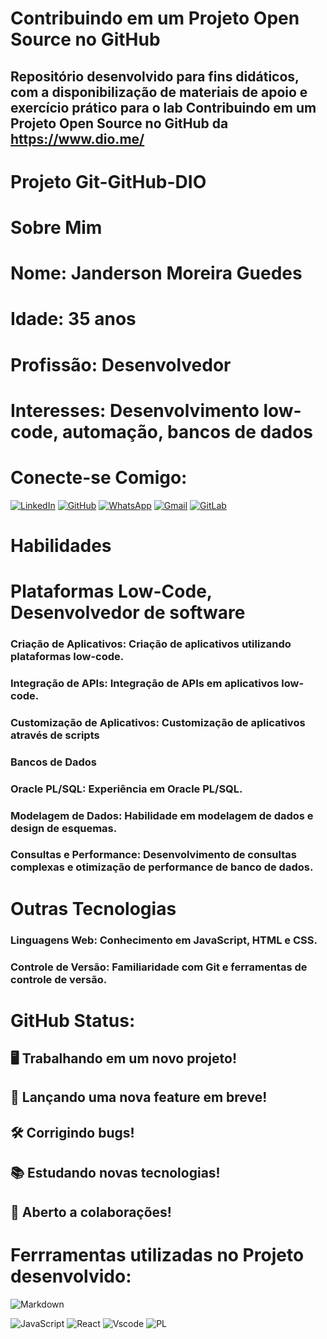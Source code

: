 #  Contribuindo em um Projeto Open Source no GitHub
## Repositório desenvolvido para fins didáticos, com a disponibilização de materiais de apoio e exercício prático para o lab Contribuindo em um Projeto Open Source no GitHub da https://www.dio.me/


# Projeto Git-GitHub-DIO
# Sobre Mim
# Nome: Janderson Moreira Guedes
# Idade: 35 anos
# Profissão: Desenvolvedor
# Interesses: Desenvolvimento low-code, automação, bancos de dados
# Conecte-se Comigo:
[![LinkedIn](https://img.shields.io/badge/LinkedIn-0077B5?style=for-the-badge&logo=linkedin&logoColor=white)](https://www.linkedin.com/in/janderson-moreira/)
[![GitHub](https://img.shields.io/badge/GitHub-100000?style=for-the-badge&logo=github&logoColor=white)](https://github.com/JandersonMoreira89)
[![WhatsApp](https://img.shields.io/badge/WhatsApp-25D366?style=for-the-badge&logo=whatsapp&logoColor=white)](https://wa.me/6199757988)
[![Gmail](https://img.shields.io/badge/Gmail-333333?style=for-the-badge&logo=gmail&logoColor=red)](mailto:SEUGMAIL)
[![GitLab](https://img.shields.io/badge/GitLab-330F63?style=for-the-badge&logo=gitlab&logoColor=white)](https://gitlab.com/JandersonMoreira)
# Habilidades
# Plataformas Low-Code, Desenvolvedor de software
### Criação de Aplicativos: Criação de aplicativos utilizando plataformas low-code.
### Integração de APIs: Integração de APIs em aplicativos low-code.
### Customização de Aplicativos: Customização de aplicativos através de scripts
### Bancos de Dados
### Oracle PL/SQL: Experiência em Oracle PL/SQL.
### Modelagem de Dados: Habilidade em modelagem de dados e design de esquemas.
### Consultas e Performance: Desenvolvimento de consultas complexas e otimização de performance de banco de dados.
# Outras Tecnologias
### Linguagens Web: Conhecimento em JavaScript, HTML e CSS.
### Controle de Versão: Familiaridade com Git e ferramentas de controle de versão.
# GitHub Status:
## 🖥 Trabalhando em um novo projeto!
## 🚀 Lançando uma nova feature em breve!
## 🛠 Corrigindo bugs!
## 📚 Estudando novas tecnologias!
## 🤝 Aberto a colaborações!
# Ferrramentas utilizadas no Projeto desenvolvido:


![Markdown](https://img.shields.io/badge/Markdown-000?style=for-the-badge&logo=markdown)

![JavaScript](https://img.shields.io/badge/JavaScript-F7DF1E?style=for-the-badge&logo=javascript&logoColor=black)
![React](https://img.shields.io/badge/React-20232A?style=for-the-badge&logo=react&logoColor=61DAFB)
![Vscode](https://img.shields.io/badge/Vscode-007ACC?style=for-the-badge&logo=visual-studio-code&logoColor=white)
![PL](https://img.shields.io/badge/PL%2FSQL-FFFFFF?style=for-the-badge&logo=oracle&logoColor=FF0000&labelColor=FFFFFF&color=FF0000)
